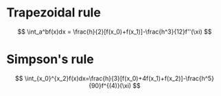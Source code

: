 # Trapezoidal rule

$$
\int_a^bf(x)dx = \frac{h}{2}[f(x_0)+f(x_1)]-\frac{h^3}{12}f''(\xi)
$$

# Simpson's rule

$$
\int_{x_0}^{x_2}f(x)dx=\frac{h}{3}[f(x_0)+4f(x_1)+f(x_2)]-\frac{h^5}{90}f^{(4)}(\xi)
$$

